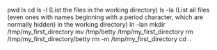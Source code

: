 pwd
ls
cd
ls -l (List the files in the working directory)
ls -la (List all files (even ones with names beginning with a period character, which are normally hidden) in the working directory)
ln -lan
mkdir /tmp/my_first_directory
mv /tmp/betty /tmp/my_first_directory
rm /tmp/my_first_directory/betty
rm -m /tmp/my_first_directory
cd ..
